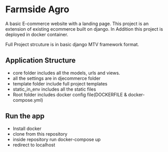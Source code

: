 # Farmside Agro

A basic E-commerce website with a landing page. This project is an extension of existing ecommerce built on django. In Addition this project is deployed in docker container.

Full Project strcuture is in basic django MTV framework format. 

## Application Structure
  - core folder includes all the models, urls and views.
  - all the settings are in djecommerce folder
  - template folder include full project templates
  - static_in_env includes all the static files
  - Root folder includes docker config file(DOCKERFILE & docker-compose.yml)
  
## Run the app
  - Install docker
  - clone from this repository
  - inside repository run docker-compose up
  - redirect to localhost
  
